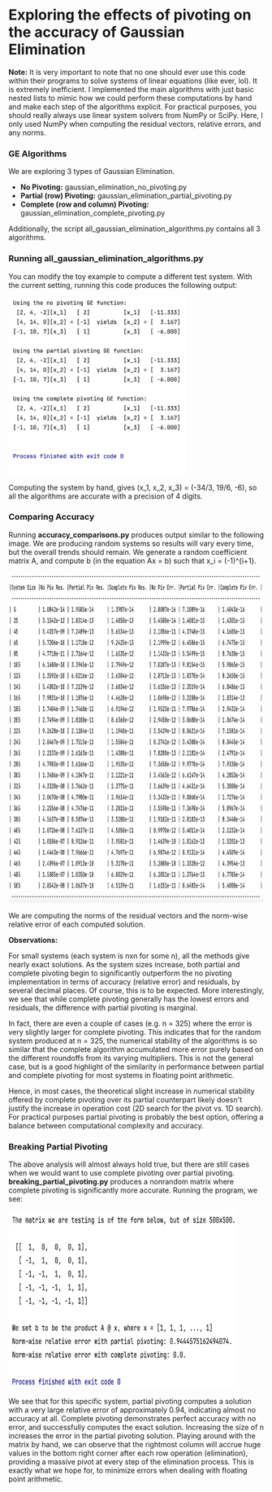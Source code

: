 # Exploring the effects of pivoting on the accuracy of Gaussian Elimination

**Note:** It is very important to note that no one should ever use this code
within their programs to solve systems of linear equations (like ever, lol). It is extremely
inefficient. I implemented the main algorithms with just basic nested lists to mimic
how we could perform these computations by hand and make each step of the algorithms explicit.
For practical purposes, you should really always use linear system solvers from NumPy or SciPy. Here, I only used
NumPy when computing the residual vectors, relative errors, and any norms.

### GE Algorithms
We are exploring 3 types of Gaussian Elimination.
- **No Pivoting:** gaussian_elimination_no_pivoting.py
- **Partial (row) Pivoting:** gaussian_elimination_partial_pivoting.py
- **Complete (row and column) Pivoting:** gaussian_elimination_complete_pivoting.py

Additionally, the script all_gaussian_elimination_algorithms.py contains all 3 algorithms.

### Running all_gaussian_elimination_algorithms.py
You can modify the toy example to compute a different test system. With the current
setting, running this code produces the following output:

<img src="images/test_output.png" alt="test_output" width="350" height="350">

Computing the system by hand, gives (x_1, x_2, x_3) = (-34/3, 19/6, -6), so all the 
algorithms are accurate with a precision of 4 digits.

### Comparing Accuracy
Running **accuracy_comparisons.py** produces output similar to the following image. We are
producing random systems so results will vary every time, but the overall trends should remain. We generate
a random coefficient matrix A, and compute b (in the equation Ax = b) such that
x_i = (-1)^{i+1}.

<img src="images/accuracy_output.png" alt="accuracy_output" width="650" height="650">

We are computing the norms of the residual vectors and the norm-wise relative error of each
computed solution.

**Observations:**

For small systems (each system is nxn for some n), all the methods give nearly exact solutions.
As the system sizes increase, both partial and complete pivoting begin to significantly outperform
the no pivoting implementation in terms of accuracy (relative error) and residuals, by several decimal places.
Of course, this is to be expected. More interestingly, we see that while complete pivoting generally
has the lowest errors and residuals, the difference with partial pivoting is marginal. 

In fact, there are even a couple of cases (e.g. n = 325) where the error is very slightly larger for complete pivoting.
This indicates that for the random system produced at n = 325, the numerical stability of the algorithms
is so similar that the complete algorithm accumulated more error purely based on the different roundoffs from its
varying multipliers. This is not the general case, but is a good highlight of the similarity in performance
between partial and complete pivoting for most systems in floating point arithmetic.

Hence, in most cases, the theoretical slight increase in numerical stability offered by complete pivoting 
over its partial counterpart likely doesn't justify the increase in operation cost (2D search for the pivot
vs. 1D search). For practical purposes partial pivoting is probably the best option, offering a balance
between computational complexity and accuracy.

### Breaking Partial Pivoting
The above analysis will almost always hold true, but there are still cases when we would want to
use complete pivoting over partial pivoting. **breaking_partial_pivoting.py** produces a nonrandom matrix
where complete pivoting is significantly more accurate. Running the program, we see:

<img src="images/breaking_partial_pivoting.png" alt="breaking_partial_pivoting" width="450" height="350">

We see that for this specific system, partial pivoting computes a solution with a very large
relative error of approximately 0.94, indicating almost no accuracy at all. Complete pivoting
demonstrates perfect accuracy with no error, and successfully computes the exact solution. Increasing
the size of n increases the error in the partial pivoting solution. Playing around with the matrix by hand,
we can observe that the rightmost column will accrue huge values in the bottom right corner after each row operation
(elimination), providing a massive pivot at every step of the elimination process. This is exactly what we hope for, to minimize
errors when dealing with floating point arithmetic.